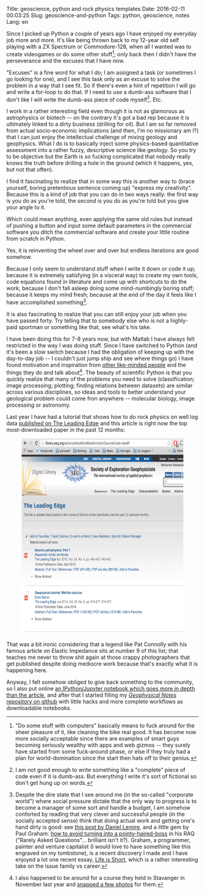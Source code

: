 Title: geoscience, python and rock physics templates
Date: 2016-02-11 00:03:25
Slug: geoscience-and-python
Tags: python, geoscience, notes
Lang: en

Since I picked up Python a couple of years ago I have enjoyed my everyday job more and more. It's like being thrown back to my 12-year old self playing with a ZX Spectrum or Commodore-128, when all I wanted was to create videogames or do some other stuff[^fuck-around]; only back then I didn't have the perseverance and the excuses that I have now.
<!-- PELICAN_END_SUMMARY -->

"Excuses" is a fine word for what I do; I am assigned a task (or sometimes I go looking for one), and I see this task only as an excuse to solve the problem in a way that I see fit. So if there's even a hint of repetition I will go and write a for-loop to do that. If I need to use a dumb-ass software that I don't like I will write the dumb-ass piece of code myself[^dumb-ass-code]. Etc.

I work in a rather interesting field even though it is not as glamorous as astrophysics or biotech -- on the contrary it's got a bad rep because it is ultimately linked to a dirty business (drilling for oil). But I am so far removed from actual socio-economic implications (and then, I'm no missionary am I?) that I can just enjoy the intellectual challenge of mixing geology and geophysics. What I do is to basically inject some physics-based quantitative assessment into a rather fuzzy, descriptive science like geology. So you try to be objective but the Earth is so fucking complicated that nobody really knows the truth before drilling a hole in the ground (which it happens, yes, but not that often).

I find it fascinating to realize that in some way this is another way to (brace yourself, boring pretentious sentence coming up) "express my creativity". Because this is a kind of job that you can do in two ways really: the first way is you do as you're told, the second is you do as you're told but you give your angle to it.

Which could mean anything, even applying the same old rules but instead of pushing a button and input some default parameters in the commercial software you ditch the commercial software and create your little routine from scratch in Python.

Yes, it is reinventing the wheel over and over but endless iterations are good somehow.

<!-- If not for the business (but who really cares about the well being of Evil Corp[^evil-corp]) surely for yourself. -->

Because I only seem to understand stuff when I write it down or code it up; because it is extremely satisfying (in a visceral way) to create my own tools, code equations found in literature and come up with shortcuts to do the work; because I don't fall asleep doing some mind-numbingly boring stuff; because it keeps my mind fresh; because at the end of the day it feels like I have accomplished something[^other-programmers].

It is also fascinating to realize that you can still enjoy your job when you have passed forty. Try telling that to somebody else who is not a highly-paid sportman or something like that, see what's his take.

I have been doing this for 7-8 years now, but with Matlab I have always felt restricted in the way I was doing stuff. Since I have switched to Python (and it's been a slow switch because I had the obligation of keeping up with the day-to-day job -- I couldn't just jump ship and see where things go) I have found motivation and inspiration from [other like-minded people](http://www.agilegeoscience.com/blog/) and the things they do and talk about[^corso-stavanger]. The beauty of scientific Python is that you quickly realize that many of the problems you need to solve (classification; image processing; plotting; finding relations between datasets) are similar across various disciplines, so ideas and tools to better understand your geological problem could come fron anywhere -- molecular biology, image processing or astronomy.

Last year I have had a tutorial that shows how to do rock physics on well log data [published on The Leading Edge](http://library.seg.org/doi/abs/10.1190/tle34040440.1) and this article is right now the top most-downloaded paper in the past 12 months:

<figure>
<img src="/images/TLE_most_downloaded_2016-02-11.png" width="600" height="514">
</figure>

That was a bit ironic considering that a legend like Pat Connolly with his famous article on Elastic Impedance sits at number 9 of this list; that teaches me never to throw shit again at those crappy photographers that get published despite doing  mediocre work because that's exactly what it is happening here.

Anyway, I felt somehow obliged to give back something to the community, so I also put online [an IPython/Jupyter notebook which goes more in depth than the article](https://github.com/aadm/geophysical_notes/blob/master/seismic_petrophysics.ipynb), and after that I started filling my [_Geophysical Notes_ repository on github](https://github.com/aadm/geophysical_notes) with little hacks and more complete workflows as downloadable notebooks.

<!-- It's all open access, even though I would love to say that it's because I cannot disclose highly confidential work otherwise my company blah blah blah, but really it's because the things I do are all based on published material. And to be blunt, nothing is ever truly original in the particular branch of geoscience that I'm interested in. -->


[^fuck-around]: "Do some stuff with computers" basically means to fuck around for the sheer pleasure of it, like cleaning the bike real good. It has become now more socially acceptable since there are examples of smart guys becoming seriously wealthy with apps and web gizmos -- they surely have started from some fuck-around phase, or else if they truly had a plan for world-domination since the start then hats off to their genius.


[^dumb-ass-code]: I am not good enough to write something like a "complete" piece of code even if it is dumb-ass. But everything I write it's sort of fictional so don't get hung up on words.

[^evil-corp]: You have seen [Mr Robot](https://en.wikipedia.org/wiki/Mr._Robot_(TV_series)), right?

[^other-programmers]: Despite the dire state that I see around me (in the so-called "corporate world") where social pressure dictate that the only way to progress is to become a manager of some sort and handle a budget, I am somehow conforted by reading that very clever and successful people (in the socially accepted sense) think that doing actual work and getting one's hand dirty is good: see [this post by Daniel Lemire]((http://lemire.me/blog/2011/06/06/why-i-still-program/)), and a little gem by Paul Graham: [how to avoid turning into a pointy-haired-boss](http://www.paulgraham.com/raq.html) in his RAQ ("Rarely Asked Questions"... brilliant isn't it?). Graham, a programmer, painter and venture capitalist (I would love to have something like this engraved on my tombstone), is a recent discovery I made and I have enjoyed a lot one recent essay, [Life is Short](http://www.paulgraham.com/vb.html), which is a rather interesting take on the issue family vs career.

[^corso-stavanger]: I also happened to be around for a course they held in Stavanger in November last year and [snapped a few photos](http://www.agilegeoscience.com/blog/2015/12/04/coding-kitchen-in-stavanger) for them.
